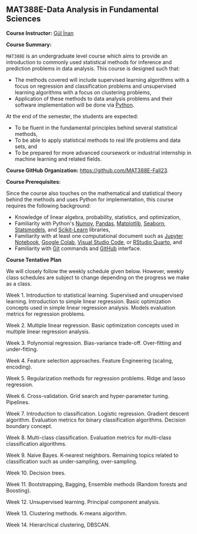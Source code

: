 ## MAT388E-Data Analysis in Fundamental Sciences 

**Course Instructor:** [Gül İnan](https://gulinan.github.io/)

**Course Summary:**

`MAT388E` is an undergraduate level course which aims to provide an introduction to commonly used statistical methods for inference and prediction problems in data analysis. This course is designed such that:

- The methods covered will include supervised learning algorithms with a focus on regression and classification problems and unsupervised learning algorithms with a focus on clustering problems,
- Application of these methods to data analysis problems and their software implementation will be done via [Python](https://www.python.org/downloads/).

At the end of the semester, the students are expected:

- To be fluent in the fundamental principles behind several statistical methods,
- To be able to apply statistical methods to real life problems and data sets, and
- To be prepared for more advanced coursework or industrial internship in machine learning and related fields.

**Course GitHub Organization:** <https://github.com/MAT388E-Fall23>.

**Course Prerequisites:**

Since the course also touches on the mathematical and statistical theory behind the methods and uses Python for implementation, this course requires the following background:

 - Knowledge of linear algebra, probability, statistics, and optimization,
 - Familiarity with Python's [Numpy](https://numpy.org/), [Pandas](https://pandas.pydata.org/), [Matplotlib](https://matplotlib.org/), [Seaborn](https://seaborn.pydata.org/), [Statsmodels](https://www.statsmodels.org/stable/index.html), and [Scikit-Learn](https://scikit-learn.org/stable/) libraries,
 - Familiarity with at least one computational document such as [Jupyter Notebook](https://jupyter.org/), [Google Colab](https://colab.research.google.com/), [Visual Studio Code](https://code.visualstudio.com/), or [RStudio Quarto](https://quarto.org/), and
 - Familiarity with [Git](https://git-scm.com/) commands and [GitHub](https://github.com/) interface.
 
 
**Course Tentative Plan**

We will closely follow the weekly schedule given below. However, weekly class schedules are subject to change depending on the progress we make as a class.

Week 1. Introduction to statistical learning. Supervised and unsupervised learning. Introduction to simple linear regression. Basic optimization concepts used in simple linear regression analysis. Models evaluation metrics for regression problems.

Week 2. Multiple linear regression. Basic optimization concepts used in multiple linear regression analysis.

Week 3. Polynomial regression. Bias-variance trade-off. Over-fitting and under-fitting.

Week 4. Feature selection approaches. Feature Engineering (scaling, encoding).

Week 5. Regularization methods for regression problems. Ridge and lasso regression.

Week 6. Cross-validation. Grid search and hyper-parameter tuning. Pipelines.

Week 7. Introduction to classification. Logistic regression. Gradient descent algorithm. Evaluation metrics for binary classification algorithms. Decision boundary concept.

Week 8. Multi-class classification. Evaluation metrics for multi-class classification algorithms.

Week 9. Naive Bayes. K-nearest neighbors. Remaining topics related to classification such as under-sampling, over-sampling.

Week 10. Decision trees.

Week 11. Bootstrapping, Bagging, Ensemble methods (Random forests and Boosting).

Week 12. Unsupervised learning. Principal component analysis.

Week 13. Clustering methods. K-means algorithm.

Week 14. Hierarchical clustering, DBSCAN.



